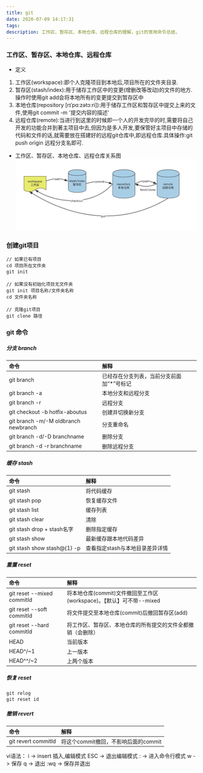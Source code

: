 ```yaml
---
title: git
date: 2020-07-09 14:17:31
tags:
description: 工作区、暂存区、本地仓库、远程仓库的理解，git的常用命令总结，
---
```




### 工作区、暂存区、本地仓库、远程仓库
- 定义
1. 工作区(workspace):即个人克隆项目到本地后,项目所在的文件夹目录.
2. 暂存区(stash/index):用于储存工作区中的变更(增删改等改动)的文件的地方.操作时使用git add会将本地所有的变更提交到暂存区中
3. 本地仓库(repository [rɪˈpɑːzətɔːri]):用于储存工作区和暂存区中提交上来的文件,使用git commit -m '提交内容的描述'
4. 远程仓库(remote):当进行到这里的时候即一个人的开发完毕的时,需要将自己开发的功能合并到著主项目中去,但因为是多人开发,要保管好主项目中存储的代码和文件的话,就需要放在搭建好的远程git仓库中,即远程仓库.具体操作:git push origin 远程分支名即可.

- 工作区、暂存区、本地仓库、远程仓库关系图
![工作区、暂存区、本地仓库、远程仓库关系图](./git/git01.png)

### 创建git项目
```
// 如果已有项目
cd 项目所在文件夹
git init

// 如果没有初始化项目无文件夹
git init 项目名称/文件夹名称
cd 文件夹名称

// 克隆git项目
git clone 路径
```

### git 命令

##### 分支 branch

命令|解释
:--|:--
git branch | 已经存在分支列表，当前分支前面加“*”号标记
git branch -a | 本地分支和远程分支
git branch -r  | 远程分支
git checkout -b hotfix-aboutus |  创建并切换新分支
git branch -m/-M oldbranch newbranch | 分支重命名
git branch -d/-D branchname | 删除分支
git branch -d -r branchname | 删除远程分支


##### 缓存 stash

命令|解释
:--|:--
git stash | 将代码缓存
git stash pop | 恢复缓存文件
git stash list | 缓存列表
git stash clear | 清除
git stash drop + stash名字 | 删除指定缓存
git stash show | 最新缓存跟本地代码差异
git stash show stash@{1} -p | 查看指定stash与本地目录差异详情

##### 重置 reset

命令|解释
:--|:--
git reset --mixed commitId | 将本地仓库(commit)文件撤回至工作区(workspace)。【默认】可不带--mixed
git reset --soft commitId | 将文件提交至本地仓库(commit)后撤回暂存区(add)
git reset --hard commitId | 将工作区、暂存区、本地仓库的所有提交的文件全都撤销（会删除）
HEAD | 当前版本
HEAD^/~1 | 上一版本
HEAD^^/~2 | 上两个版本

##### 恢复 reset
```
git relog
git reset id
```

##### 撤销 revert
命令|解释
:--|:--
git revert commitId | 将这个commit撤回，不影响后面的commit

vi语法：
  i ->  insert 插入,编辑模式
  ESC ->  退出编辑模式
  : ->  进入命令行模式
  w ->  保存
  q ->  退出
  :wq ->  保存并退出